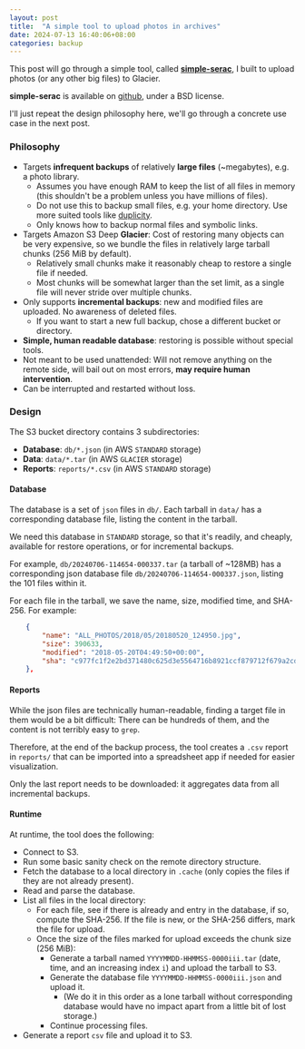 ```yaml
---
layout: post
title:  "A simple tool to upload photos in archives"
date: 2024-07-13 16:40:06+08:00
categories: backup
---
```


This post will go through a simple tool, called [**simple-serac**](https://github.com/drinkcat/simple-serac),
I built to upload photos (or any other big files) to Glacier.

**simple-serac** is available on [github](https://github.com/drinkcat/simple-serac), under a BSD license.

I'll just repeat the design philosophy here, we'll go through a
concrete use case in the next post.

### Philosophy

- Targets **infrequent backups** of relatively **large files** (~megabytes), e.g. a photo library.
  - Assumes you have enough RAM to keep the list of all files in memory (this shouldn't be a problem unless you have millions of files).
  - Do not use this to backup small files, e.g. your home directory. Use more suited tools like [duplicity](https://duplicity.us/).
  - Only knows how to backup normal files and symbolic links.
- Targets Amazon S3 Deep **Glacier**: Cost of restoring many objects can be very expensive, so we bundle the files in relatively large tarball chunks (256 MiB by default).
  - Relatively small chunks make it reasonably cheap to restore a single file if needed.
  - Most chunks will be somewhat larger than the set limit, as a single file will never stride over multiple chunks.
- Only supports **incremental backups**: new and modified files are uploaded. No awareness of deleted files.
  - If you want to start a new full backup, chose a different bucket or directory.
- **Simple, human readable database**: restoring is possible without special tools.
- Not meant to be used unattended: Will not remove anything on the remote side, will bail out on most errors, **may require human intervention**.
- Can be interrupted and restarted without loss.

### Design

The S3 bucket directory contains 3 subdirectories:

- **Database**: `db/*.json` (in AWS `STANDARD` storage)
- **Data**: `data/*.tar` (in AWS `GLACIER` storage)
- **Reports**: `reports/*.csv` (in AWS `STANDARD` storage)

#### Database

The database is a set of `json` files in `db/`. Each tarball in `data/` has a corresponding database file, listing the content in the tarball.

We need this database in `STANDARD` storage, so that it's readily, and cheaply, available for restore operations, or for incremental backups.

For example, `db/20240706-114654-000337.tar` (a tarball of ~128MB) has a corresponding json database file `db/20240706-114654-000337.json`, listing the 101 files within it.

For each file in the tarball, we save the name, size, modified time, and SHA-256. For example:

```json
    {
        "name": "ALL_PHOTOS/2018/05/20180520_124950.jpg",
        "size": 390633,
        "modified": "2018-05-20T04:49:50+00:00",
        "sha": "c977fc1f2e2bd371480c625d3e5564716b8921ccf879712f679a2cd1b07ee0d9"
    },
```

#### Reports

While the json files are technically human-readable, finding a target file in them would be a bit difficult: There can be hundreds of them, and the content is not terribly easy to `grep`.

Therefore, at the end of the backup process, the tool creates a `.csv` report in `reports/` that can be imported into a spreadsheet app if needed for easier visualization.

Only the last report needs to be downloaded: it aggregates data from all incremental backups.

#### Runtime

At runtime, the tool does the following:

- Connect to S3.
- Run some basic sanity check on the remote directory structure.
- Fetch the database to a local directory in `.cache` (only copies the files if they are not already present).
- Read and parse the database.
- List all files in the local directory:
  - For each file, see if there is already and entry in the database, if so, compute the SHA-256. If the file is new, or the SHA-256 differs, mark the file for upload.
  - Once the size of the files marked for upload exceeds the chunk size (256 MiB):
    - Generate a tarball named `YYYYMMDD-HHMMSS-0000iii.tar` (date, time, and an increasing index `i`) and upload the tarball to S3.
    - Generate the database file `YYYYMMDD-HHMMSS-0000iii.json` and upload it.
      - (We do it in this order as a lone tarball without corresponding database would have no impact apart from a little bit of lost storage.)
    - Continue processing files.
- Generate a report `csv` file and upload it to S3.

